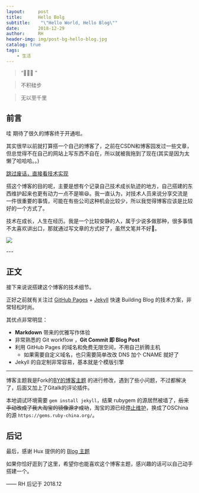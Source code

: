 ```yaml
---
layout:     post
title:      Hello Bolg
subtitle:    "\"Hello World, Hello Blog\""
date:       2018-12-29
author:     RH
header-img: img/post-bg-hello-blog.jpg
catalog: true
tags:
    - 生活
---
```


> “🙉🙉🙉 ”

> 不积硅步

> 无以至千里


## 前言

哇 期待了很久的博客终于开通啦。

其实很早以前就打算搭一个自己的博客了，之前在CSDN和博客园发过一些文章，但总觉得不在自己的网站上写东西不自在，所以就被我拖到了现在(其实是因为太懒了哈哈哈。。)

[跳过废话，直接看技术实现 ](#build) 

搭这个博客的目的呢，主要是想有个记录自己技术成长轨迹的地方，自己搭建的东西维护起来也更有动力一点不是嘛😆。我一直认为，对技术人员来说分享交流是一件很重要的事情，可能在有些公司这种机会比较少，所以我觉得博客应该是比较好的一个方式了。

技术在成长，人生在经历。我是一个比较安静的人，属于少说多做那种，很多事情不太喜欢讲出口，那就通过写文章的方式好了，虽然文笔并不好🙈。

![](https://ws4.sinaimg.cn/large/006tNbRwly1fys6njp4y6j31400u01ky.jpg)

<p id = "build"></p>
---

## 正文

接下来说说搭建这个博客的技术细节。  

正好之前就有关注过 [GitHub Pages](https://pages.github.com/) + [Jekyll](http://jekyllrb.com/) 快速 Building Blog 的技术方案，非常轻松时尚。

其优点非常明显：

* **Markdown** 带来的优雅写作体验
* 非常熟悉的 Git workflow ，**Git Commit 即 Blog Post**
* 利用 GitHub Pages 的域名和免费无限空间，不用自己折腾主机
	* 如果需要自定义域名，也只需要简单改改 DNS 加个 CNAME 就好了 
* Jekyll 的自定制非常容易，基本就是个模版引擎



---


博客主题我是Fork的[BY的博客主题](https://github.com/qiubaiying/qiubaiying.github.io) 的进行修改，遇到了些小问题，不过都解决了，后面又加上了Gitalk的评论插件。

本地调试环境需要 `gem install jekyll`，结果 rubygem 的源居然被墙了，~~后来手动改成了我大淘宝的镜像源才成功~~，淘宝的源已经[停止维护](https://gems.ruby-china.org/)，换成了OSChina的源 `https://gems.ruby-china.org/`。


## 后记

最后，感谢 Hux 提供的的 [Blog 主题](https://github.com/Huxpro/huxpro.github.io)

如果你恰好逛到了这里，希望你也能喜欢这个博客主题，感兴趣的话可以自己动手搭建一个。

—— RH 后记于 2018.12


